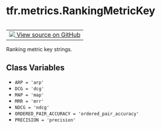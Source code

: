 <div itemscope itemtype="http://developers.google.com/ReferenceObject">
<meta itemprop="name" content="tfr.metrics.RankingMetricKey" />
<meta itemprop="path" content="Stable" />
<meta itemprop="property" content="ARP"/>
<meta itemprop="property" content="DCG"/>
<meta itemprop="property" content="MAP"/>
<meta itemprop="property" content="MRR"/>
<meta itemprop="property" content="NDCG"/>
<meta itemprop="property" content="ORDERED_PAIR_ACCURACY"/>
<meta itemprop="property" content="PRECISION"/>
</div>

# tfr.metrics.RankingMetricKey

<!-- Insert buttons and diff -->

<table class="tfo-notebook-buttons tfo-api" align="left">

<td>
  <a target="_blank" href="https://github.com/tensorflow/ranking/tree/master/tensorflow_ranking/python/metrics.py">
    <img src="https://www.tensorflow.org/images/GitHub-Mark-32px.png" />
    View source on GitHub
  </a>
</td></table>

Ranking metric key strings.

<!-- Placeholder for "Used in" -->

## Class Variables

*   `ARP = 'arp'` <a id="ARP"></a>
*   `DCG = 'dcg'` <a id="DCG"></a>
*   `MAP = 'map'` <a id="MAP"></a>
*   `MRR = 'mrr'` <a id="MRR"></a>
*   `NDCG = 'ndcg'` <a id="NDCG"></a>
*   `ORDERED_PAIR_ACCURACY = 'ordered_pair_accuracy'`
    <a id="ORDERED_PAIR_ACCURACY"></a>
*   `PRECISION = 'precision'` <a id="PRECISION"></a>
